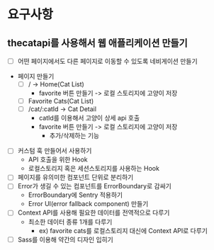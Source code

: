 
# 요구사항

## thecatapi를 사용해서 웹 애플리케이션 만들기

- [ ] 어떤 페이지에서도 다른 페이지로 이동할 수 있도록 네비게이션 만들기
-  페이지 만들기
    - [ ] / -> Home(Cat List)
      - favorite 버튼 만들기 -> 로컬 스토리지에 고양이 저장
    - [ ] Favorite Cats(Cat List)
    - [ ] /cat/:catId -> Cat Detail
      - catId를 이용해서 고양이 상세 api 호출
      - favorite 버튼 만들기 -> 로컬 스토리지에 고양이 저장
        - 추가/삭제하는 기능
- [ ] 커스텀 훅 만들어서 사용하기
  - API 호출을 위한 Hook
  - 로컬스토리지 혹은 세션스토리지를 사용하는 Hook
- [ ] 페이지를 유의미한 컴포넌트 단위로 분리하기
- [ ] Error가 생길 수 있는 컴포넌트를 ErrorBoundary로 감싸기
  - ErrorBoundary에 Sentry 적용하기
  - Error UI(error fallback component) 만들기
- [ ] Context API를 사용해 필요한 데이터를 전역적으로 다루기
  - 최소한 데이터 종류 1개를 다루기
    - ex) favorite cats를 로컬스토리지 대신에 Context API로 다루기
- [ ] Sass를 이용해 약간의 디자인 입히기